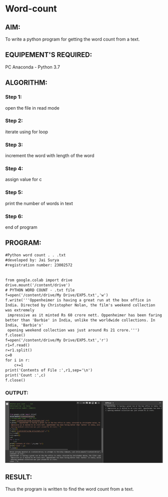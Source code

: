 # Word-count
## AIM:
To write a python program for getting the word count from a text.
## EQUIPEMENT'S REQUIRED: 
PC
Anaconda - Python 3.7
## ALGORITHM: 
### Step 1:
open the file in read mode
### Step 2: 
iterate using for loop
 
### Step 3: 
increment the word with length of the word

### Step 4:  
assign value for c

### Step 5: 
print the number of words in text

### Step 6:
end of program

## PROGRAM:
```
#Python word count . . .txt
#developed by: Jai Surya
#registration number: 23002572


from google.colab import drive
drive.mount('/content/drive')
# PYTHON WORD COUNT - .txt file
f=open('/content/drive/My Drive/EXP5.txt','w')
f.write('''Oppenheimer is having a great run at the box office in India. Directed by Christopher Nolan, the film's weekend collection was extremely
 impressive as it minted Rs 60 crore nett. Oppenheimer has been faring better than 'Barbie' in India, unlike the worldwide collections. In India, 'Barbie's'
 opening weekend collection was just around Rs 21 crore.''')
f.close()
f=open('/content/drive/My Drive/EXP5.txt','r')
r1=f.read()
r=r1.split()
c=0
for i in r:
    c+=1
print('Contents of File :',r1,sep='\n')
print('Count :',c)
f.close()
```
### OUTPUT:
![output007](/abc.png)


## RESULT:
Thus the program is written to find the word count from a text.
